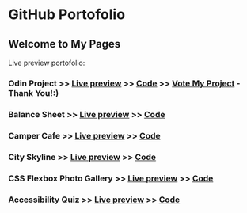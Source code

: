 #  GitHub Portofolio
## Welcome to My Pages


Live preview portofolio: 

### Odin Project >> [Live preview](https://codringavan.github.io/odin-project) >> [Code](https://github.com/CodrinGavan/odin-project) >> [Vote My Project](https://www.theodinproject.com/dashboard)  - Thank You!:)

### Balance Sheet >> [Live preview](https://codringavan.github.io/balance-sheet) >> [Code](https://github.com/CodrinGavan/balance-sheet)

### Camper Cafe >> [Live preview](https://codringavan.github.io/camper-cafe) >> [Code](https://github.com/CodrinGavan/camper-cafe)

### City Skyline >> [Live preview](https://codringavan.github.io/city-skyline-) >> [Code](https://github.com/CodrinGavan/city-skyline-)

### CSS Flexbox Photo Gallery >> [Live preview](https://codringavan.github.io/CSS-FLEXBOX-PHOTO-GALLERY) >> [Code](https://github.com/CodrinGavan/CSS-FLEXBOX-PHOTO-GALLERY)

### Accessibility Quiz >> [Live preview](https://codringavan.github.io/accessibility-quiz) >> [Code](https://github.com/CodrinGavan/accessibility-quiz)
